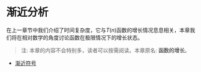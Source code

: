 # 渐近分析
在上一章节中我们介绍了时间复杂度，它与$T(n)$函数的增长情况息息相关，本章我们将在相对数学的角度讨论函数在极限情况下的增长状态。

> 注: 本章的内容不会特别多，读者可以按需阅读。本章原名: **函数的增长**。

- [渐近符号](./symbol.md)
